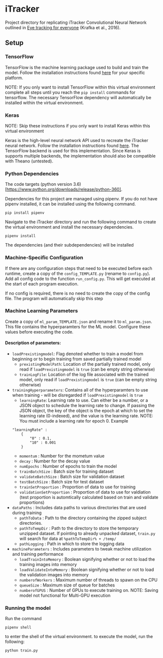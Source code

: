 # iTracker
Project directory for replicating iTracker Convolutional Neural Network outlined in [Eye tracking for everyone](http://gazecapture.csail.mit.edu/) (Krafka et al., 2016).

## Setup
### TensorFlow
TensorFlow is the machine learning package used to build and train the model. Follow the installation instructions found [here](https://www.tensorflow.org/install/) for your specific platform. 

NOTE: If you only want to install TensorFlow within this virtual environment complete all steps until you reach the ```pip install``` commands for tensorflow. The necessary TensorFlow dependency will automatically be installed within the virtual environment.

### Keras
NOTE: Skip these instructions if you only want to install Keras within this virtual environment

Keras is the high-level neural network API used to recreate the iTracker neural network. Follow the installation instructions found [here](https://keras.io/#installation). The TensorFlow backend is used for this implementation. Since Keras is supports multiple backends, the implementation should also be compatible with Theano (untested).

### Python Dependencies
The code targets (python version 3.6)[https://www.python.org/downloads/release/python-360]. 

Dependencies for this project are managed using pipenv. If you do not have pipenv installed, it can be installed using the following command.

```
pip install pipenv
```
Navigate to the iTracker directory and run the following command to create the virtual environment and install the necessary dependencies.

```
pipenv install
```
The dependencies (and their subdependencies) will be installed

### Machine-Specific Configuration
If there are any configuration steps that need to be executed before each runtime, create a copy of the ```config_TEMPLATE.py``` (rename to ```config.py```). Add all config code to the function ```run_config.py```. This will get executed at the start of each program execution.

If no config is required, there is no need to create the copy of the config file. The program will automatically skip this step

### Machine Learning Parameters
Create a copy of ```ml_param_TEMPLATE.json``` and rename it to ```ml_param.json```. This file contains the hyperparamters for the ML model. Configure these values before executing the code.

#### Description of parameters:
* `loadPrexistingmodel`: Flag denoted whether to train a model from beginning or to begin training from saved partially trained model
	* `prexistingModelPath`: Location of the partially trained model, only read if `loadPrexistingmodel` is `true` (can be empty string otherwise)
	* `trainLogFile`: Location of the log file associated with the trained model, only read if `loadPrexistingmodel` is `true` (can be empty string otherwise)
* `trainingHyperparameters`: Contains all of the hyperparamters to use when training - will be disregarded if `loadPrexistingmodel` is `true`
	* `learningRate`: Learning rate to use. Can either be a number, or a JSON object to schedule the learning rate to change. If passing the JSON object, the key of the object is the epoch at which to set the learning rate (0-indexed), and the value is the learning rate. NOTE: You must include a learning rate for epoch 0. Example
	```
	"learningRate" : 
		{
			"0" : 0.1,
			"10" : 0.001
		}
	```
	* `momentum` : Number for the mometum value
	* `decay` : Number for the decay value
	* `numEpochs` : Number of epochs to train the model
	* `trainBatchSize` : Batch size for training dataset
	* `validateBatchSize` : Batch size for validation dataset
	* `testBatchSize` : Batch size for test dataset
	* `trainSetProportion` : Proportion of data to use for training
	* `validationSetProportion` : Proportion of data to use for valdiation (test proportion is automtically calculated based on train and validate proportions)
* `dataPaths` : Includes data paths to various directories that are used during training
	* `pathToData` : Path to the directory containing the zipped subject directories.
	* `pathToTempDir` : Path to the directory to store the temporary unzipped dataset. If pointing to already unpacked dataset, `train.py` will search for data at `%pathToTempDir% + /temp/`
	* `pathLogging` : Path in which to store the logging data
* `machineParameters` : Includes parameters to tweak machine utilization and training performance
	* `loadTrainIntoMemory` : Boolean signifying whether or not to load the training images into memory
	* `loadValidateIntoMemory` : Boolean signifying whether or not to load the validation images into memory
	* `numberofWorkers` : Maximum number of threads to spawn on the CPU
	* `queueSize` : Maximum size of queue for batches
	* `numberofGPUS` : Number of GPUs to execute training on. NOTE: Saving model not functional for Multi-GPU execution

### Running the model
Run the command 
```
pipenv shell
```
to enter the shell of the virtual environment.
to execute the model, run the following:
```
python train.py
```

